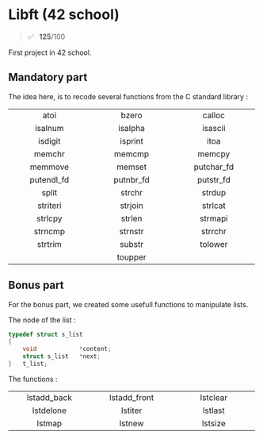 # Libft (42 school)
> ✅ &ensp;**125**/100

First project in 42 school.

## Mandatory part

The idea here, is to recode several functions from the C standard library :

<table style="text-align:center;">
    <tr>
        <td width="150">
            atoi
        </td>
        <td width="150">
            bzero
        </td>
        <td width="150">
            calloc
        </td>
    </tr>
    <tr>
        <td>
            isalnum
        </td>
        <td>
            isalpha
        </td>
        <td>
            isascii
        </td>
    </tr>
    <tr>
        <td>
            isdigit
        </td>
        <td>
            isprint
        </td>
        <td>
            itoa
        </td>
    </tr>
    <tr>
        <td>
            memchr
        </td>
        <td>
            memcmp
        </td>
        <td>
            memcpy
        </td>
    </tr>
    <tr>
        <td>
            memmove
        </td>
        <td>
            memset
        </td>
        <td>
            putchar_fd
        </td>
    </tr>
    <tr>
        <td>
            putendl_fd
        </td>
        <td>
            putnbr_fd
        </td>
        <td>
            putstr_fd
        </td>
    </tr>
    <tr>
        <td>
            split
        </td>
        <td>
            strchr
        </td>
        <td>
            strdup
        </td>
    </tr>
    <tr>
        <td>
            striteri
        </td>
        <td>
            strjoin
        </td>
        <td>
            strlcat
        </td>
    </tr>
    <tr>
        <td>
            strlcpy
        </td>
        <td>
            strlen
        </td>
        <td>
            strmapi
        </td>
    </tr>
    <tr>
        <td>
            strncmp
        </td>
        <td>
            strnstr
        </td>
        <td>
            strrchr
        </td>
    </tr>
    <tr>
        <td>
            strtrim
        </td>
        <td>
            substr
        </td>
        <td>
            tolower
        </td>
    </tr>
    <tr>
        <td>
        </td>
        <td>
            toupper
        </td>
        <td>
        </td>
    </tr>
</table>

## Bonus part

For the bonus part, we created some usefull functions to manipulate lists.

The node of the list :
```c
typedef struct s_list
{
    void            *content;
    struct s_list   *next;
}   t_list;
```
The functions :

<table style="text-align:center;">
    <tr>
        <td width="150">
            lstadd_back
        </td>
        <td width="150">
            lstadd_front
        </td>
        <td width="150">
            lstclear
        </td>
    </tr>
    <tr>
        <td>
            lstdelone
        </td>
        <td>
            lstiter
        </td>
        <td>
            lstlast
        </td>
    </tr>
    <tr>
        <td>
            lstmap
        </td>
        <td>
            lstnew
        </td>
        <td>
            lstsize
        </td>
    </tr>
</table>